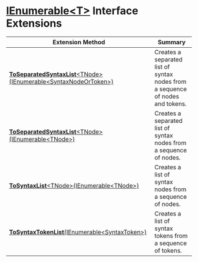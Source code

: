 # [IEnumerable\<T>](https://docs.microsoft.com/en-us/dotnet/api/system.collections.generic.ienumerable-1) Interface Extensions

| Extension Method | Summary |
| ---------------- | ------- |
| [**ToSeparatedSyntaxList**\<TNode>(IEnumerable\<SyntaxNodeOrToken>)](../../../../Roslynator/CSharp/SyntaxExtensions/ToSeparatedSyntaxList-1/README.md#Roslynator_CSharp_SyntaxExtensions_ToSeparatedSyntaxList__1_System_Collections_Generic_IEnumerable_Microsoft_CodeAnalysis_SyntaxNodeOrToken__) | Creates a separated list of syntax nodes from a sequence of nodes and tokens\. |
| [**ToSeparatedSyntaxList**\<TNode>(IEnumerable\<TNode>)](../../../../Roslynator/CSharp/SyntaxExtensions/ToSeparatedSyntaxList-1/README.md#Roslynator_CSharp_SyntaxExtensions_ToSeparatedSyntaxList__1_System_Collections_Generic_IEnumerable___0__) | Creates a separated list of syntax nodes from a sequence of nodes\. |
| [**ToSyntaxList**\<TNode>(IEnumerable\<TNode>)](../../../../Roslynator/CSharp/SyntaxExtensions/ToSyntaxList-1/README.md) | Creates a list of syntax nodes from a sequence of nodes\. |
| [**ToSyntaxTokenList**(IEnumerable\<SyntaxToken>)](../../../../Roslynator/CSharp/SyntaxExtensions/ToSyntaxTokenList/README.md) | Creates a list of syntax tokens from a sequence of tokens\. |

